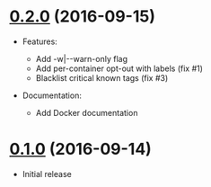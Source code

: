 # [0.2.0](https://github.com/camptocamp/upkick/releases/tag/0.2.0) (2016-09-15)

* Features:

  - Add -w|--warn-only flag
  - Add per-container opt-out with labels (fix #1)
  - Blacklist critical known tags (fix #3)

* Documentation:

  - Add Docker documentation

# [0.1.0](https://github.com/camptocamp/upkick/releases/tag/0.1.0) (2016-09-14)

* Initial release
